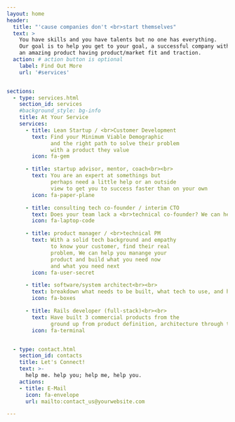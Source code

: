 ```yaml
---
layout: home
header:
  title: "'cause companies don't <br>start themselves"
  text: >
    You have skills and you have talents but no one has everything.
    Our goal is to help you get to your goal, a successful company with
    an amazing product having product/market fit and traction.
  action: # action button is optional
    label: Find Out More
    url: '#services'


sections:
  - type: services.html
    section_id: services
    #background_style: bg-info
    title: At Your Service
    services:
      - title: Lean Startup / <br>Customer Development
        text: Find your Minimum Viable Demographic
              and the right path to solve their problem
              with a product they value
        icon: fa-gem

      - title: startup advisor, mentor, coach<br><br>
        text: You are an expert at somethings but
              perhaps need a little help or an outside
              view to get you to success faster than on your own
        icon: fa-paper-plane

      - title: consulting tech co-founder / interim CTO
        text: Does your team lack a <br>technical co-founder? We can help you get to the place where you can attract one.
        icon: fa-laptop-code

      - title: product manager / <br>technical PM
        text: With a solid tech background and empathy
              to know your customer, find their real
              problem, We can help you manange your
              product and build what you need now
              and what you need next
        icon: fa-user-secret

      - title: software/system architect<br><br>
        text: breakdown what needs to be built, what tech to use, and how to get it done
        icon: fa-boxes

      - title: Rails developer (full-stack)<br><br>
        text: Have built 3 commercial products from the
              ground up from product definition, architecture through to shipping
        icon: fa-terminal


  - type: contact.html
    section_id: contacts
    title: Let's Connect!
    text: >-
      help me. help you; help me, help you.
    actions:
    - title: E-Mail
      icon: fa-envelope
      url: mailto:contact_us@yourwebsite.com

---
```

